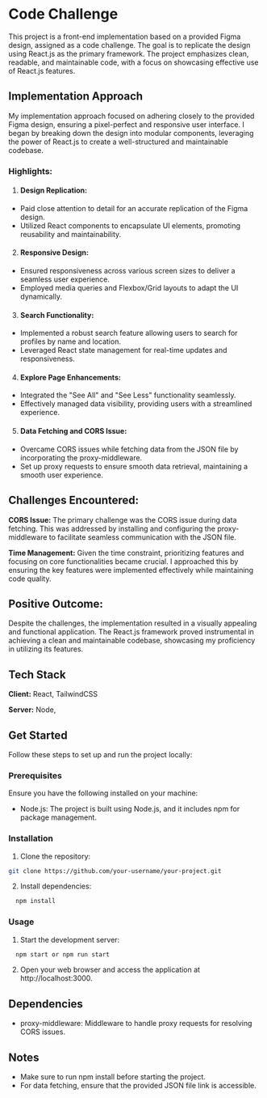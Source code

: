 
# Code Challenge

This project is a front-end implementation based on a provided Figma design, assigned as a code challenge. The goal is to replicate the design using React.js as the primary framework. The project emphasizes clean, readable, and maintainable code, with a focus on showcasing effective use of React.js features.


## Implementation Approach

My implementation approach focused on adhering closely to the provided Figma design, ensuring a pixel-perfect and responsive user interface. I began by breaking down the design into modular components, leveraging the power of React.js to create a well-structured and maintainable codebase.

### Highlights:

1. #### Design Replication:
- Paid close attention to detail for an accurate replication of the Figma design.
- Utilized React components to encapsulate UI elements, promoting reusability and maintainability.

2. #### Responsive Design:
- Ensured responsiveness across various screen sizes to deliver a seamless user experience.
- Employed media queries and Flexbox/Grid layouts to adapt the UI dynamically.

3. #### Search Functionality:

- Implemented a robust search feature allowing users to search for profiles by name and location.
- Leveraged React state management for real-time updates and responsiveness.

4. #### Explore Page Enhancements:

- Integrated the "See All" and "See Less" functionality seamlessly.
- Effectively managed data visibility, providing users with a streamlined experience.

5. #### Data Fetching and CORS Issue:

- Overcame CORS issues while fetching data from the JSON file by incorporating the proxy-middleware.
- Set up proxy requests to ensure smooth data retrieval, maintaining a smooth user experience.


## Challenges Encountered:

**CORS Issue:**  The primary challenge was the CORS issue during data fetching. This was addressed by installing and configuring the proxy-middleware to facilitate seamless communication with the JSON file.

**Time Management:** Given the time constraint, prioritizing features and focusing on core functionalities became crucial. I approached this by ensuring the key features were implemented effectively while maintaining code quality.


## Positive Outcome:
Despite the challenges, the implementation resulted in a visually appealing and functional application. The React.js framework proved instrumental in achieving a clean and maintainable codebase, showcasing my proficiency in utilizing its features.


## Tech Stack

**Client:** React, TailwindCSS

**Server:** Node,


## Get Started

Follow these steps to set up and run the project locally:

### Prerequisites

Ensure you have the following installed on your machine:
- Node.js: The project is built using Node.js, and it includes npm for package management.

### Installation
1. Clone the repository:

```bash
git clone https://github.com/your-username/your-project.git

```

2. Install dependencies:

```bash
  npm install
```

### Usage

1. Start the development server:

```bash
  npm start or npm run start
```

2. Open your web browser and access the application at http://localhost:3000.


## Dependencies
- proxy-middleware: Middleware to handle proxy requests for resolving CORS issues.


## Notes

- Make sure to run npm install before starting the project.
- For data fetching, ensure that the provided JSON file link is accessible.


